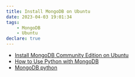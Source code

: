 ```yaml
---
title: Install MongoDB on Ubuntu
date: 2023-04-03 19:01:34
tags:
    - MongoDB
    - Ubuntu
declare: true
---
```

- [Install MongoDB Community Edition on Ubuntu](https://www.mongodb.com/docs/manual/tutorial/install-mongodb-on-ubuntu/)
- [How to Use Python with MongoDB](https://www.mongodb.com/languages/python)
- [MongoDB python](https://www.mongodb.com/developer/languages/python/)